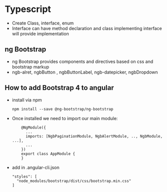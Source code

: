 #	Typescript

-	Create Class, interface, enum
-	Interface can have method declaration and class implementing interface will provide implementation


## ng Bootstrap

-	ng Bootstrap provides components and directives based on css and bootstrap markup
-	ngb-alret, ngbButton , ngbButtonLabel, ngb-datepicker, ngbDropdown 


## How to add Bootstrap 4 to angular

-	install via npm 

		npm install --save @ng-bootstrap/ng-bootstrap

-	Once installed we need to import our main module:
	
	
			@NgModule({
			  ...
			  imports: [NgbPaginationModule, NgbAlertModule, .., NgbModule, ...],
			  ...
			})
			export class AppModule {
			}
			
			
- 	add in .angular-cli.json
	
		"styles": [
		  "node_modules/bootstrap/dist/css/bootstrap.min.css"
		]
			
			
			
			
